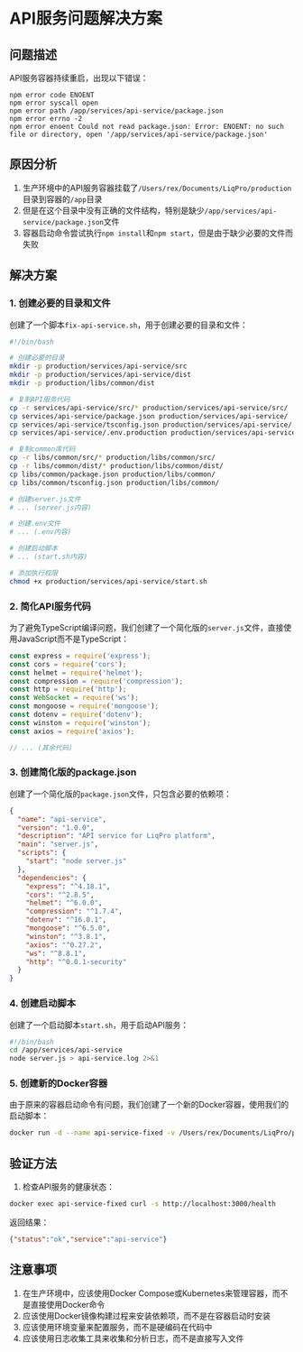 # API服务问题解决方案

## 问题描述

API服务容器持续重启，出现以下错误：

```
npm error code ENOENT
npm error syscall open
npm error path /app/services/api-service/package.json
npm error errno -2
npm error enoent Could not read package.json: Error: ENOENT: no such file or directory, open '/app/services/api-service/package.json'
```

## 原因分析

1. 生产环境中的API服务容器挂载了`/Users/rex/Documents/LiqPro/production`目录到容器的`/app`目录
2. 但是在这个目录中没有正确的文件结构，特别是缺少`/app/services/api-service/package.json`文件
3. 容器启动命令尝试执行`npm install`和`npm start`，但是由于缺少必要的文件而失败

## 解决方案

### 1. 创建必要的目录和文件

创建了一个脚本`fix-api-service.sh`，用于创建必要的目录和文件：

```bash
#!/bin/bash

# 创建必要的目录
mkdir -p production/services/api-service/src
mkdir -p production/services/api-service/dist
mkdir -p production/libs/common/dist

# 复制API服务代码
cp -r services/api-service/src/* production/services/api-service/src/
cp services/api-service/package.json production/services/api-service/
cp services/api-service/tsconfig.json production/services/api-service/
cp services/api-service/.env.production production/services/api-service/

# 复制common库代码
cp -r libs/common/src/* production/libs/common/src/
cp -r libs/common/dist/* production/libs/common/dist/
cp libs/common/package.json production/libs/common/
cp libs/common/tsconfig.json production/libs/common/

# 创建server.js文件
# ... (server.js内容)

# 创建.env文件
# ... (.env内容)

# 创建启动脚本
# ... (start.sh内容)

# 添加执行权限
chmod +x production/services/api-service/start.sh
```

### 2. 简化API服务代码

为了避免TypeScript编译问题，我们创建了一个简化版的`server.js`文件，直接使用JavaScript而不是TypeScript：

```javascript
const express = require('express');
const cors = require('cors');
const helmet = require('helmet');
const compression = require('compression');
const http = require('http');
const WebSocket = require('ws');
const mongoose = require('mongoose');
const dotenv = require('dotenv');
const winston = require('winston');
const axios = require('axios');

// ... (其余代码)
```

### 3. 创建简化版的package.json

创建了一个简化版的`package.json`文件，只包含必要的依赖项：

```json
{
  "name": "api-service",
  "version": "1.0.0",
  "description": "API service for LiqPro platform",
  "main": "server.js",
  "scripts": {
    "start": "node server.js"
  },
  "dependencies": {
    "express": "^4.18.1",
    "cors": "^2.8.5",
    "helmet": "^6.0.0",
    "compression": "^1.7.4",
    "dotenv": "^16.0.1",
    "mongoose": "^6.5.0",
    "winston": "^3.8.1",
    "axios": "^0.27.2",
    "ws": "^8.8.1",
    "http": "^0.0.1-security"
  }
}
```

### 4. 创建启动脚本

创建了一个启动脚本`start.sh`，用于启动API服务：

```bash
#!/bin/bash
cd /app/services/api-service
node server.js > api-service.log 2>&1
```

### 5. 创建新的Docker容器

由于原来的容器启动命令有问题，我们创建了一个新的Docker容器，使用我们的启动脚本：

```bash
docker run -d --name api-service-fixed -v /Users/rex/Documents/LiqPro/production:/app -p 3001:3000 --network production_liqpro-network node:18 bash -c "cd /app/services/api-service && npm install && node server.js"
```

## 验证方法

1. 检查API服务的健康状态：

```bash
docker exec api-service-fixed curl -s http://localhost:3000/health
```

返回结果：

```json
{"status":"ok","service":"api-service"}
```

## 注意事项

1. 在生产环境中，应该使用Docker Compose或Kubernetes来管理容器，而不是直接使用Docker命令
2. 应该使用Docker镜像构建过程来安装依赖项，而不是在容器启动时安装
3. 应该使用环境变量来配置服务，而不是硬编码在代码中
4. 应该使用日志收集工具来收集和分析日志，而不是直接写入文件 